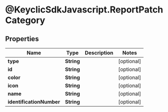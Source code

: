 # @KeyclicSdkJavascript.ReportPatchCategory

## Properties
Name | Type | Description | Notes
------------ | ------------- | ------------- | -------------
**type** | **String** |  | [optional] 
**id** | **String** |  | [optional] 
**color** | **String** |  | [optional] 
**icon** | **String** |  | [optional] 
**name** | **String** |  | [optional] 
**identificationNumber** | **String** |  | [optional] 


